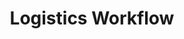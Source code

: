 ---
has_children: true
layout: default
nav_order: 40000
parent: Stock and Logistics
title: Logistics Workflow
---
